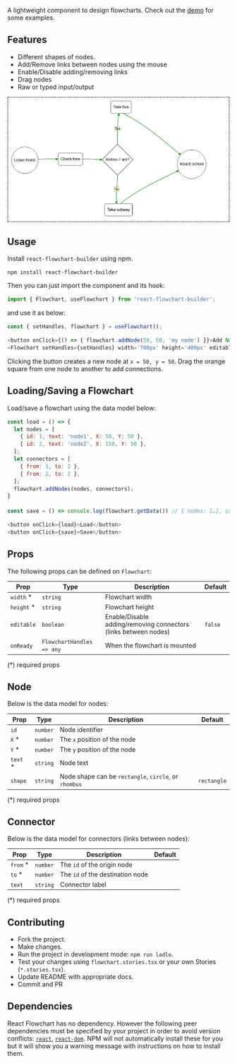 A lightweight component to design flowcharts. Check out the [demo](https://d5y3kk.csb.app/) for some examples.

## Features

- Different shapes of nodes.
- Add/Remove links between nodes using the mouse
- Enable/Disable adding/removing links
- Drag nodes
- Raw or typed input/output

![Screenshot of ImageAnnotator](https://github.com/TaqBostan/content/blob/main/flowchart.png?raw=true)

## Usage

Install `react-flowchart-builder` using npm.

```shell
npm install react-flowchart-builder
```

Then you can just import the component and its hook:

```js
import { Flowchart, useFlowchart } from 'react-flowchart-builder';
```

and use it as below:

```js
const { setHandles, flowchart } = useFlowchart();
```

```js
<button onClick={() => { flowchart.addNode(50, 50, 'my node') }}>Add Node</button>
<Flowchart setHandles={setHandles} width='700px' height='400px' editable={true} />
```

Clicking the button creates a new node at `x = 50, y = 50`. Drag the orange square from one node to another to add connections.

## Loading/Saving a Flowchart

Load/save a flowchart using the data model below:

```js
const load = () => {
  let nodes = [
    { id: 1, text: 'node1', X: 50, Y: 50 },
    { id: 2, text: 'node2', X: 150, Y: 50 },
  ];
  let connectors = [
    { from: 1, to: 2 },
    { from: 2, to: 2 },
  ];
  flowchart.addNodes(nodes, connectors);
}

const save = () => console.log(flowchart.getData()) // { nodes: […], connectors: […] }
```

```js
<button onClick={load}>Load</button>
<button onClick={save}>Save</button>
```

## Props

The following props can be defined on `Flowchart`:

| Prop | Type | Description | Default |
|---|---|---|---|
| `width` \* | `string` | Flowchart width |  |
| `height` \* | `string` | Flowchart height |  |
| `editable` | `boolean` | Enable/Disable adding/removing connectors (links between nodes) | `false` |
| `onReady` | `FlowchartHandles => any` | When the flowchart is mounted |   |

(\*) required props

## Node

Below is the data model for nodes:

| Prop | Type | Description | Default |
|---|---|---|---|
| `id` | `number` | Node identifier |  |
| `X` \* | `number` | The `x` position of the node |  |
| `Y` \* | `number` | The `y` position of the node |  |
| `text` \* | `string` | Node text |  |
| `shape` | `string` | Node shape can be `rectangle`, `circle`, or `rhombus` | `rectangle` |

(\*) required props

## Connector

Below is the data model for connectors (links between nodes):

| Prop | Type | Description | Default |
|---|---|---|---|
| `from` \* | `number` | The `id` of the origin node |  |
| `to` \* | `number` | The `id` of the destination node |  |
| `text` | `string` | Connector label |  |

(\*) required props

## Contributing

- Fork the project.
- Make changes.
- Run the project in development mode: `npm run ladle`.
- Test your changes using `flowchart.stories.tsx` or your own Stories (`*.stories.tsx`).
- Update README with appropriate docs.
- Commit and PR

## Dependencies

React Flowchart has no dependency. However the following peer dependencies must be specified by your project in order to avoid version conflicts:
[`react`](https://www.npmjs.com/package/react),
[`react-dom`](https://www.npmjs.com/package/react-dom).
NPM will not automatically install these for you but it will show you a warning message with instructions on how to install them.